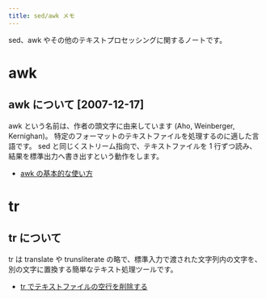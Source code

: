 ```yaml
---
title: sed/awk メモ
---
```


sed、awk やその他のテキストプロセッシングに関するノートです。


awk
====

awk について [2007-12-17]
----
awk という名前は、作者の頭文字に由来しています (Aho, Weinberger, Kernighan)。
特定のフォーマットのテキストファイルを処理するのに適した言語です。
sed と同じくストリーム指向で、テキストファイルを 1 行ずつ読み、結果を標準出力へ書き出すという動作をします。

* [awk の基本的な使い方](awk-basic.html)


tr
====

tr について
----
tr は translate や trunsliterate の略で、標準入力で渡された文字列内の文字を、別の文字に置換する簡単なテキスト処理ツールです。

* [tr でテキストファイルの空行を削除する](remove-empty-lines.html)

